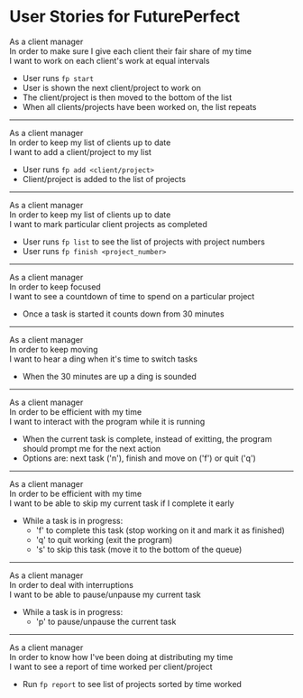 User Stories for FuturePerfect
==============================

As a client manager<br />
In order to make sure I give each client their fair share of my time<br />
I want to work on each client's work at equal intervals

  - User runs `fp start`
  - User is shown the next client/project to work on
  - The client/project is then moved to the bottom of the list
  - When all clients/projects have been worked on, the list repeats

<hr />

As a client manager<br />
In order to keep my list of clients up to date<br />
I want to add a client/project to my list

  - User runs `fp add <client/project>`
  - Client/project is added to the list of projects

<hr />

As a client manager<br />
In order to keep my list of clients up to date<br />
I want to mark particular client projects as completed

  - User runs `fp list` to see the list of projects with project numbers
  - User runs `fp finish <project_number>`

<hr />

As a client manager<br />
In order to keep focused<br />
I want to see a countdown of time to spend on a particular project

  - Once a task is started it counts down from 30 minutes

<hr />

As a client manager<br />
In order to keep moving<br />
I want to hear a ding when it's time to switch tasks

  - When the 30 minutes are up a ding is sounded

<hr />

As a client manager<br />
In order to be efficient with my time<br />
I want to interact with the program while it is running

  - When the current task is complete, instead of exitting, the program should prompt me for the next action
  - Options are: next task ('n'), finish and move on ('f') or quit ('q')

<hr />

As a client manager<br />
In order to be efficient with my time<br />
I want to be able to skip my current task if I complete it early

  - While a task is in progress:
    *  'f' to complete this task (stop working on it and mark it as finished)
    *  'q' to quit working (exit the program)
    *  's' to skip this task (move it to the bottom of the queue)

<hr />

As a client manager<br />
In order to deal with interruptions<br />
I want to be able to pause/unpause my current task

  - While a task is in progress:
    *  'p' to pause/unpause the current task

<hr />

As a client manager<br />
In order to know how I've been doing at distributing my time<br />
I want to see a report of time worked per client/project

  - Run `fp report` to see list of projects sorted by time worked
